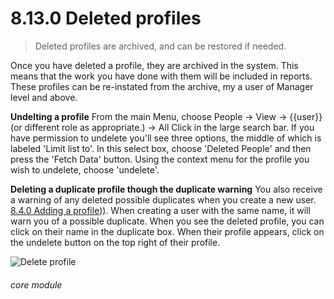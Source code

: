 # 8.13.0    Deleted profiles

> Deleted profiles are archived, and can be restored if needed. 

Once you have deleted a profile, they are archived in the system. This means that the work you have done with them will be included in reports. These profiles can be re-instated from the archive, my a user of Manager level and above.

__Undelting a profile__
From the main Menu, choose People -> View -> {{user}} (or different role as appropriate.) -> All
Click in the large search bar. If you have permission to undelete you'll see three options, the middle of which is labeled 'Limit list to'.
In this select box, choose 'Deleted People' and then press the 'Fetch Data' button.
Using the context menu for the profile you wish to undelete, choose 'undelete'.

__Deleting a duplicate profile though the duplicate warning__
You also receive a warning of any deleted possible duplicates when you create a new user. [8.4.0  Adding a profile](/help/index/v/{{version}}/p/8.4.0))).  When creating a user with the same name, it will warn you of a possible duplicate. When you see the deleted profile, you can click on their name in the duplicate box. When their profile appears, click on the undelete button on the top right of their profile.

![Delete profile]({{imgpath}}181a.png) 

###### core module

